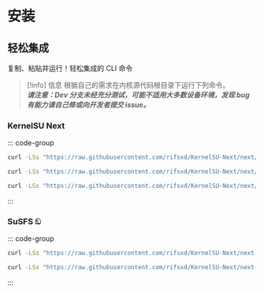 # 安装

## 轻松集成
复制、粘贴并运行！轻松集成的 CLI 命令

>[!info] 信息
>根据自己的需求在内核源代码根目录下运行下列命令。  
***请注意：Dev 分支未经充分测试，可能不适用大多数设备环境，发现 bug 有能力请自己修或向开发者提交 issue。***


### KernelSU Next
::: code-group
```sh [最新发行版本（稳定版）]
curl -LSs "https://raw.githubusercontent.com/rifsxd/KernelSU-Next/next/kernel/setup.sh" | bash -
```

```sh [Next 分支（Dev）]
curl -LSs "https://raw.githubusercontent.com/rifsxd/KernelSU-Next/next/kernel/setup.sh" | bash -s next
```

```sh [指定版本标签（以 v1.0.3 为例）]
curl -LSs "https://raw.githubusercontent.com/rifsxd/KernelSU-Next/next/kernel/setup.sh" | bash -s v1.0.3
```

:::

### SuSFS ඞ

::: code-group
```sh [Next-SuSFS 分支（稳定版）]
curl -LSs "https://raw.githubusercontent.com/rifsxd/KernelSU-Next/next-susfs/kernel/setup.sh" | bash -s next-susfs
```

```sh [Next-SuSFS 分支（Dev）]
curl -LSs "https://raw.githubusercontent.com/rifsxd/KernelSU-Next/next-susfs/kernel/setup.sh" | bash -s next-susfs-dev
```
:::

